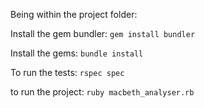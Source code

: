 Being within the project folder:

Install the gem bundler: `gem install bundler`

Install the gems: `bundle install`

To run the tests: `rspec spec`

to run the project: `ruby macbeth_analyser.rb`
